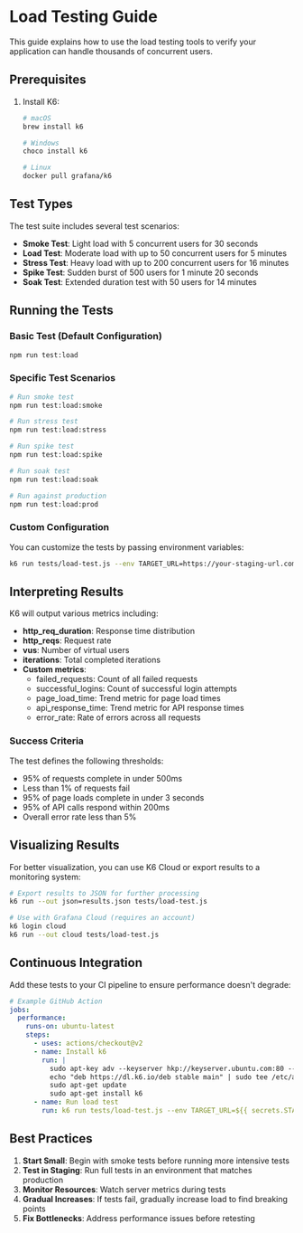 # Load Testing Guide

This guide explains how to use the load testing tools to verify your application can handle thousands of concurrent users.

## Prerequisites

1. Install K6:
   ```bash
   # macOS
   brew install k6

   # Windows
   choco install k6

   # Linux
   docker pull grafana/k6
   ```

## Test Types

The test suite includes several test scenarios:

- **Smoke Test**: Light load with 5 concurrent users for 30 seconds
- **Load Test**: Moderate load with up to 50 concurrent users for 5 minutes
- **Stress Test**: Heavy load with up to 200 concurrent users for 16 minutes
- **Spike Test**: Sudden burst of 500 users for 1 minute 20 seconds
- **Soak Test**: Extended duration test with 50 users for 14 minutes

## Running the Tests

### Basic Test (Default Configuration)

```bash
npm run test:load
```

### Specific Test Scenarios

```bash
# Run smoke test
npm run test:load:smoke

# Run stress test
npm run test:load:stress

# Run spike test
npm run test:load:spike

# Run soak test
npm run test:load:soak

# Run against production
npm run test:load:prod
```

### Custom Configuration

You can customize the tests by passing environment variables:

```bash
k6 run tests/load-test.js --env TARGET_URL=https://your-staging-url.com --env AUTH_EMAIL=test@yourdomain.com --env AUTH_PASSWORD=securepassword
```

## Interpreting Results

K6 will output various metrics including:

- **http_req_duration**: Response time distribution
- **http_reqs**: Request rate
- **vus**: Number of virtual users
- **iterations**: Total completed iterations
- **Custom metrics**:
  - failed_requests: Count of all failed requests
  - successful_logins: Count of successful login attempts
  - page_load_time: Trend metric for page load times
  - api_response_time: Trend metric for API response times
  - error_rate: Rate of errors across all requests

### Success Criteria

The test defines the following thresholds:

- 95% of requests complete in under 500ms
- Less than 1% of requests fail
- 95% of page loads complete in under 3 seconds
- 95% of API calls respond within 200ms
- Overall error rate less than 5%

## Visualizing Results

For better visualization, you can use K6 Cloud or export results to a monitoring system:

```bash
# Export results to JSON for further processing
k6 run --out json=results.json tests/load-test.js

# Use with Grafana Cloud (requires an account)
k6 login cloud
k6 run --out cloud tests/load-test.js
```

## Continuous Integration

Add these tests to your CI pipeline to ensure performance doesn't degrade:

```yaml
# Example GitHub Action
jobs:
  performance:
    runs-on: ubuntu-latest
    steps:
      - uses: actions/checkout@v2
      - name: Install k6
        run: |
          sudo apt-key adv --keyserver hkp://keyserver.ubuntu.com:80 --recv-keys C5AD17C747E3415A3642D57D77C6C491D6AC1D69
          echo "deb https://dl.k6.io/deb stable main" | sudo tee /etc/apt/sources.list.d/k6.list
          sudo apt-get update
          sudo apt-get install k6
      - name: Run load test
        run: k6 run tests/load-test.js --env TARGET_URL=${{ secrets.STAGING_URL }}
```

## Best Practices

1. **Start Small**: Begin with smoke tests before running more intensive tests
2. **Test in Staging**: Run full tests in an environment that matches production
3. **Monitor Resources**: Watch server metrics during tests
4. **Gradual Increases**: If tests fail, gradually increase load to find breaking points
5. **Fix Bottlenecks**: Address performance issues before retesting 